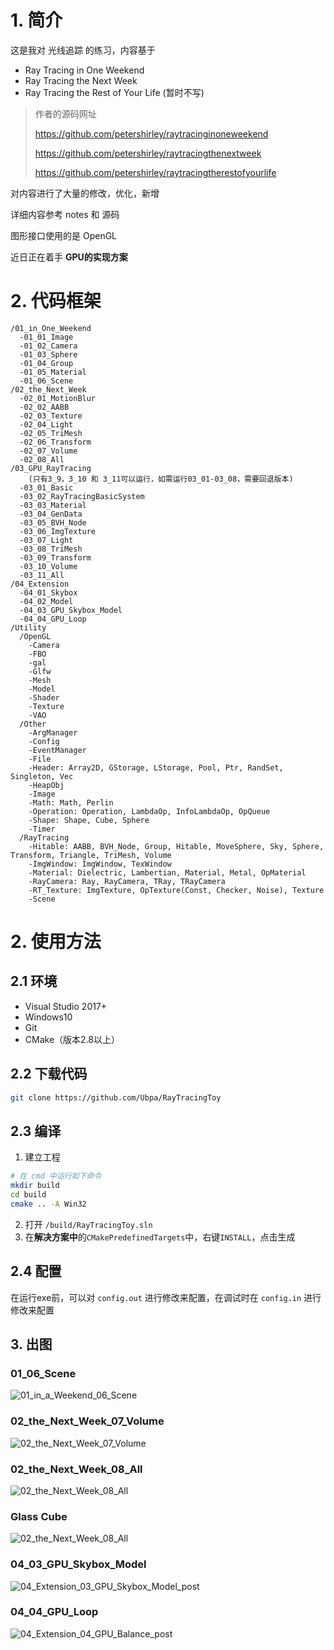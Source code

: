 # 1. 简介

这是我对 光线追踪 的练习，内容基于

- Ray Tracing in One Weekend
- Ray Tracing the Next Week
- Ray Tracing the Rest of Your Life (暂时不写)

> 作者的源码网址
>
> https://github.com/petershirley/raytracinginoneweekend
>
> https://github.com/petershirley/raytracingthenextweek
>
> https://github.com/petershirley/raytracingtherestofyourlife

对内容进行了大量的修改，优化，新增

详细内容参考 notes 和 源码

图形接口使用的是 OpenGL

近日正在着手 **GPU的实现方案**

# 2. 代码框架

```
/01_in_One_Weekend
  -01_01_Image
  -01_02_Camera
  -01_03_Sphere
  -01_04_Group
  -01_05_Material
  -01_06_Scene
/02_the_Next_Week
  -02_01_MotionBlur
  -02_02_AABB
  -02_03_Texture
  -02_04_Light
  -02_05_TriMesh
  -02_06_Transform
  -02_07_Volume
  -02_08_All
/03_GPU_RayTracing
	(只有3_9，3_10 和 3_11可以运行，如需运行03_01-03_08，需要回退版本)
  -03_01_Basic
  -03_02_RayTracingBasicSystem
  -03_03_Material
  -03_04_GenData
  -03_05_BVH_Node
  -03_06_ImgTexture
  -03_07_Light
  -03_08_TriMesh
  -03_09_Transform
  -03_10_Volume
  -03_11_All
/04_Extension
  -04_01_Skybox
  -04_02_Model
  -04_03_GPU_Skybox_Model
  -04_04_GPU_Loop
/Utility
  /OpenGL
    -Camera
    -FBO
    -gal
    -Glfw
    -Mesh
    -Model
    -Shader
    -Texture
    -VAO
  /Other
    -ArgManager
    -Config
    -EventManager
    -File
    -Header: Array2D, GStorage, LStorage, Pool, Ptr, RandSet, Singleton, Vec
    -HeapObj
    -Image
    -Math: Math, Perlin
    -Operation: Operation, LambdaOp, InfoLambdaOp, OpQueue
    -Shape: Shape, Cube, Sphere
    -Timer
  /RayTracing
    -Hitable: AABB, BVH_Node, Group, Hitable, MoveSphere, Sky, Sphere, Transform, Triangle, TriMesh, Volume
    -ImgWindow: ImgWindow, TexWindow
    -Material: Dielectric, Lambertian, Material, Metal, OpMaterial
    -RayCamera: Ray, RayCamera, TRay, TRayCamera
    -RT_Texture: ImgTexture, OpTexture(Const, Checker, Noise), Texture
    -Scene
```

# 2. 使用方法

## 2.1 环境

- Visual Studio 2017+
- Windows10
- Git
- CMake（版本2.8以上）

## 2.2 下载代码

```bash
git clone https://github.com/Ubpa/RayTracingToy
```

## 2.3 编译

1. 建立工程

```bash
# 在 cmd 中运行如下命令
mkdir build
cd build
cmake .. -A Win32
```

2. 打开 `/build/RayTracingToy.sln` 
3. 在**解决方案中**的`CMakePredefinedTargets`中，右键`INSTALL`，点击生成

## 2.4 配置

在运行exe前，可以对 `config.out` 进行修改来配置，在调试时在 `config.in` 进行修改来配置

## 3. 出图

### 01_06_Scene

![01_in_a_Weekend_06_Scene](assets/01_in_a_Weekend_06_Scene.png)

### 02_the_Next_Week_07_Volume

![02_the_Next_Week_07_Volume](assets/02_the_Next_Week_07_Volume.png)

### 02_the_Next_Week_08_All

![02_the_Next_Week_08_All](assets/02_the_Next_Week_08_All.png)

### Glass Cube

![02_the_Next_Week_08_All](assets/02_the_Next_Week_08_All-1543124633192.png)

### 04_03_GPU_Skybox_Model

![04_Extension_03_GPU_Skybox_Model_post](assets/04_Extension_03_GPU_Skybox_Model_post.png)

### 04_04_GPU_Loop

![04_Extension_04_GPU_Balance_post](assets/04_Extension_04_GPU_Balance_post.png)